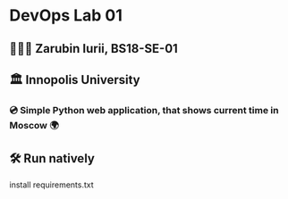 # DevOps Lab 01
## 👨🏻‍💻 Zarubin Iurii, BS18-SE-01
## 🏛 Innopolis University

### 💿 Simple Python web application, that shows current time in Moscow 🌍

## 🛠 Run natively

install requirements.txt
